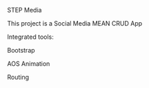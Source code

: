 STEP Media

This project is a Social Media MEAN CRUD App

Integrated tools:

Bootstrap

AOS Animation

Routing

